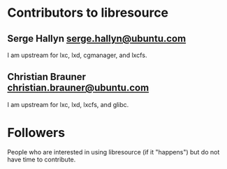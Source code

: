 # Contributors to libresource

## Serge Hallyn <serge.hallyn@ubuntu.com>

I am upstream for lxc, lxd, cgmanager, and lxcfs.

## Christian Brauner <christian.brauner@ubuntu.com>

I am upstream for lxc, lxd, lxcfs, and glibc.

# Followers

People who are interested in using libresource (if it "happens") but do not
have time to contribute.
